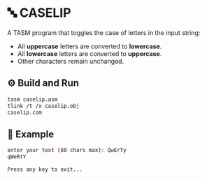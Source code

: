 # 🔤 CASELIP

A TASM program that toggles the case of letters in the input string:  
- All **uppercase** letters are converted to **lowercase**.  
- All **lowercase** letters are converted to **uppercase**.  
- Other characters remain unchanged.  

## ⚙️ Build and Run
```bash
tasm caselip.asm
tlink /t /x caselip.obj
caselip.com
```
## 📌 Example
```bash
enter your text (80 chars max): QwErTy
qWeRtY

Press any key to exit...
```
